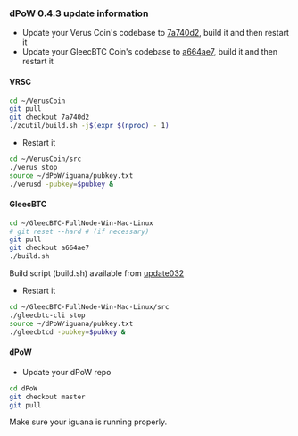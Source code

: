 ### dPoW 0.4.3 update information

- Update your Verus Coin's codebase to [7a740d2](https://github.com/VerusCoin/VerusCoin/tree/7a740d2b02f54457e2a8b2d205387ed3895aacc9), build it and then restart it
- Update your GleecBTC Coin's codebase to [a664ae7](https://github.com/KomodoPlatform/GleecBTC-FullNode-Win-Mac-Linux/tree/a664ae721c81ae76335dd7952d4d3bd41a302444), build it and then restart it

#### VRSC

```bash
cd ~/VerusCoin
git pull
git checkout 7a740d2
./zcutil/build.sh -j$(expr $(nproc) - 1)
```

- Restart it

```bash
cd ~/VerusCoin/src
./verus stop
source ~/dPoW/iguana/pubkey.txt
./verusd -pubkey=$pubkey &
```

#### GleecBTC

```bash
cd ~/GleecBTC-FullNode-Win-Mac-Linux
# git reset --hard # (if necessary)
git pull
git checkout a664ae7
./build.sh
```

Build script (build.sh) available from [update032](./update032.md)

- Restart it

```bash
cd ~/GleecBTC-FullNode-Win-Mac-Linux/src
./gleecbtc-cli stop
source ~/dPoW/iguana/pubkey.txt
./gleecbtcd -pubkey=$pubkey &
```

#### dPoW

- Update your dPoW repo

```bash
cd dPoW
git checkout master
git pull
```

Make sure your iguana is running properly.

